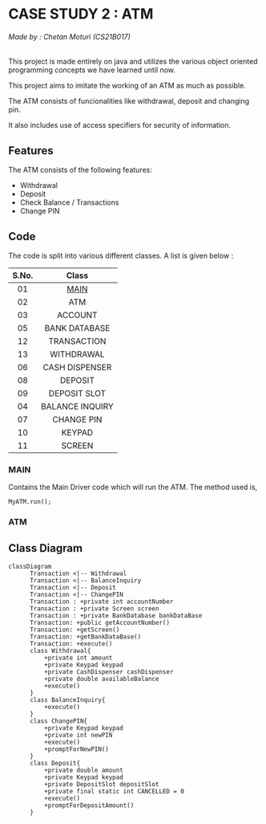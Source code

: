 
# CASE STUDY 2 : ATM

###### Made by : Chetan Moturi (CS21B017)

This project is made entirely on java and utilizes the 
various object oriented programming concepts we have learned 
until now.

This project aims to imitate the working of an ATM 
as much as possible. 

The ATM consists of funcionalities like withdrawal, 
deposit and changing pin.

It also includes use of access specifiers for security of 
information.








## Features

The ATM consists of the following features:
- Withdrawal
- Deposit
- Check Balance / Transactions
- Change PIN


## Code

The code is split into various different classes. 
A list is given below :

| S.No. | Class |
|:-----:|:-----------:|
|     01|      [MAIN](https://github.com/octochet/ATM/blob/main/README.md#main)  |
|     02|      ATM      |
|     03|    ACCOUNT    |
|     05| BANK DATABASE |
|     12|  TRANSACTION  |
|     13|   WITHDRAWAL  |
|     06| CASH DISPENSER|
|     08|    DEPOSIT    |
|     09| DEPOSIT SLOT  |
|     04|BALANCE INQUIRY|
|     07|   CHANGE PIN  |
|     10|     KEYPAD    |
|     11|     SCREEN    |

### MAIN
Contains the Main Driver code which will run the ATM. The 
method used is,
```
MyATM.run();
```
### ATM


## Class Diagram

```mermaid
classDiagram
      Transaction <|-- Withdrawal
      Transaction <|-- BalanceInquiry
      Transaction <|-- Deposit
      Transaction <|-- ChangePIN
      Transaction : +private int accountNumber
      Transaction : +private Screen screen
      Transaction : +private BankDatabase bankDataBase
      Transaction: +public getAccountNumber()
      Transaction: +getScreen()
      Transaction: +getBankDataBase()
      Transaction: +execute()
      class Withdrawal{
          +private int amount
          +private Keypad keypad
          +private CashDispenser cashDispenser
          +private double availableBalance
          +execute()
      }
      class BalanceInquiry{
          +execute()
      }
      class ChangePIN{
          +private Keypad keypad
          +private int newPIN
          +execute()
          +promptForNewPIN()
      }
      class Deposit{
          +private double amount
          +private Keypad keypad
          +private DepositSlot depositSlot
          +private final static int CANCELLED = 0
          +execute()
          +promptForDepositAmount()
      }
```
